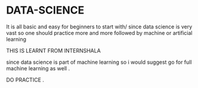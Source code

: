 # DATA-SCIENCE
It is all basic and easy for beginners to start with/
since data science is very vast so one should practice more and more followed by machine or artificial learning

THIS IS LEARNT FROM INTERNSHALA 

since data science is part of machine learning so i would suggest go for full machine learning as well .

DO PRACTICE .
